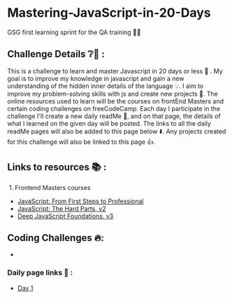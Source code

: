 # Mastering-JavaScript-in-20-Days
GSG first learning sprint for the QA training 👩‍🏫

## Challenge Details ❔🧐 :
This is a challenge to learn and master Javascript in 20 days or less 🌝 . My goal is to improve my knowledge in javascript and gain a new understanding of the hidden inner details of the language 💡. I aim to improve my problem-solving skills with js and create new projects 💯. The online resources used to learn will be the courses on frontEnd Masters and certain coding challenges on freeCodeCamp. Each day I participate in the challenge I'll create a new daily readMe 📅,  and on that page, the details of what I learned on the given day will be posted. The links to all the daily readMe pages will also be added to this page below ⬇️. Any projects created for this challenge will also be linked to this page 👍.

## Links to resources 📚 :
&nbsp;1. Frontend Masters courses 
- [JavaScript: From First Steps to Professional](https://frontendmasters.com/courses/javascript-first-steps)
- [JavaScript: The Hard Parts, v2](https://frontendmasters.com/courses/javascript-hard-parts-v2/)
- [Deep JavaScript Foundations, v3](https://frontendmasters.com/courses/deep-javascript-v3/)

## Coding Challenges 🔥: 
- []()
### Daily page links 🌅 : 
- [Day 1](https://github.com/aamalkmail/Mastering-JavaScript-in-20-Days/blob/main/Day1.md) 
